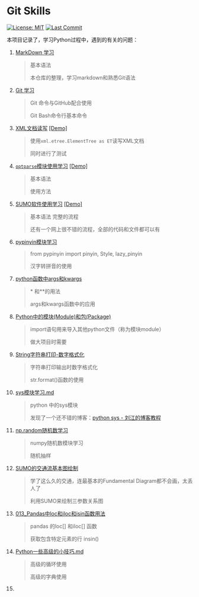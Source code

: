 # Git Skills

[![License: MIT](https://img.shields.io/badge/License-MIT-yellow.svg)](https://opensource.org/licenses/MIT)
[![Last Commit](https://img.shields.io/github/last-commit/hongtao45/Git-MarkDown-Skills/main?label=&style=plastic)](https://github.com/hongtao45/Git-MarkDown-Skills/commits/main "Commit History")

本项目记录了，学习Python过程中，遇到的有关的问题：

1. [MarkDown 学习](.001_MarkDown学习.md) 
  
   >基本语法
   >
   >本仓库的整理，学习markdown和熟悉Git语法
   
2. [Git 学习](./002_Git学习.md)
   >Git 命令与GitHub配合使用
   >
   >Git Bash命令行基本命令

3. [XML文档读写](./003_XML文档读写.md) [[Demo]](./code/XML_test.py)

   > 使用`xml.etree.ElementTree as ET`读写XML文档
   > 
   > 同时进行了测试

4. [`optparse`模块使用学习](./004_optparse模块学习.md) [[Demo]](./code/optparse_test.py)

   >基本语法
   >
   >使用方法

5. [SUMO软件使用学习](./005_SUMO软件使用学习.md) [[Demo]]()

   > 基本语法
   > 完整的流程
   >
   > 还有一个网上很不错的流程，全部的代码和文件都可以有

6. [pypinyin模块学习](./006_pypinyin模块学习.md)

   > from pypinyin import pinyin, Style, lazy_pinyin
   >
   > 汉字转拼音的使用

7. [python函数中args和kwargs](./007_python函数中args和kwargs.md)

   > \* 和\**的用法
   >
   > args和kwargs函数中的应用

8. [Python中的模块(Module)和包(Package)](./008_Python的package和module.md)

   > import语句用来导入其他python文件（称为模块module）
   >
   > 做大项目时需要

9. [String字符串打印-数字格式化](./009_String字符串打印-数字格式化.md)

   > 字符串打印输出时数字格式化
   >
   > str.format()函数的使用

10. [sys模块学习.md](./010_sys模块学习.md)

    > python 中的sys模块
    >
    > 发现了一个还不错的博客：[python sys - 刘江的博客教程](https://www.liujiangblog.com/course/python/54)

11. [np.random随机数学习](./011_np.random随机数学习.md)

    > numpy随机数模块学习
    >
    > 随机抽样

12. [SUMO的交通流基本图绘制](./012_SUMO的交通流基本图绘制.md)

    > 学了这么久的交通，连最基本的Fundamental Diagram都不会画，太丢人了
    >
    > 利用SUMO来绘制三参数关系图

13. [013_Pandas中loc和iloc和isin函数用法](./013_Pandas中loc和iloc和isin函数用法.md)

    > pandas 的loc[] 和iloc[] 函数
    >
    > 获取包含特定元素的行 insin()

14. [Python一些高级的小技巧.md](./014_Python技巧.md)

    > 高级的循环使用
    >
    > 高级的字典使用
    >
    > 

15. 
